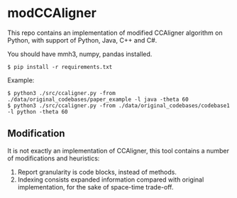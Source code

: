 # modCCAligner

This repo contains an implementation of modified CCAligner algorithm on Python, with support of Python, Java, C++ and C#.


You should have mmh3, numpy, pandas installed.

```
$ pip install -r requirements.txt
```

Example:

```
$ python3 ./src/ccaligner.py -from ./data/original_codebases/paper_example -l java -theta 60
$ python3 ./src/ccaligner.py -from ./data/original_codebases/codebase1 -l python -theta 60
```

## Modification

It is not exactly an implementation of CCAligner, this tool contains a number of modifications and heuristics:

1. Report granularity is code blocks, instead of methods.
2. Indexing consists expanded information compared with original implementation, for the sake of space-time trade-off.
